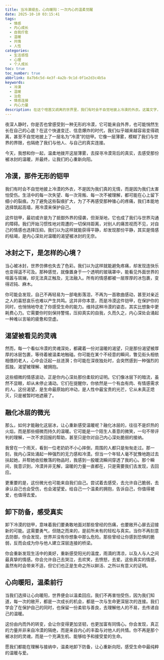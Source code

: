 ```yaml
---
title: 当冷漠褪去，心向暖阳：一次内心的温柔觉醒
date: 2025-10-10 03:15:41
tags:
  - 情感
  - 内心成长
  - 自我疗愈
  - 温暖
  - 共情
  - 人性
categories:
  - 生活感悟
  - 心理
  - 个人成长
toc: true
toc_number: true
abbrlink: 8a7b6c5d-4e3f-4a2b-9c1d-0f1e2d3c4b5a
keywords:
  - 冷漠
  - 温暖
  - 治愈
  - 情感连接
  - 内心力量
description: 在这个喧嚣又疏离的世界里，我们有时会不自觉地披上冷漠的外衣。这篇文字，将带你深入探寻冷漠背后的真实原因，感受它带来的隔阂与疲惫，并最终引导你发现内心深处那份不曾熄灭的温暖与力量。愿我们都能在理解与接纳中，温柔地卸下防备，让心重新向阳。
---
```


夜深人静时，你是否也曾感受到一种无形的冷漠，它可能来自外界，也可能悄然生长在自己的心底？在这个快速变迁、信息爆炸的时代，我们似乎越来越容易变得疏离，甚至不自觉地披上了一层名为“冷漠”的铠甲。它像一层薄雾，模糊了我们与世界的界限，也隔绝了我们与他人、与自己的真实连接。

今天，我想和你一起，温柔地拨开这层薄雾，去探寻冷漠背后的真实，去感受那份被冰封的温暖，并最终，让我们的心重新向阳。

## 冷漠，那件无形的铠甲

我们有时会不自觉地披上冷漠的外衣，不是因为我们真的无情，而是因为我们太害怕受伤。生活中的每一次失望、每一次背叛、每一次不被理解，都可能在心上留下细小的裂痕。为了避免这些裂痕扩大，为了不再感受那种锥心的疼痛，我们本能地选择筑起高墙，用冷漠来保护自己。

这件铠甲，最初或许是为了抵御外界的侵袭，但渐渐地，它也成了我们与世界沟通的障碍。我们开始习惯性地对周遭的一切保持距离，对别人的痛苦视而不见，对自己的情感也选择压抑。我们以为这样就能获得平静，却发现那份平静，其实是情感的枯竭，是内心深处对温暖的渴望被冰封的无奈。

## 冰封之下，是怎样的心境？

当心被冰封，世界仿佛也失去了色彩。我们以为这样就能避免疼痛，却发现连快乐也变得遥不可及。那种感觉，就像置身于一个透明的玻璃罩中，能看见外面世界的喧嚣与斑斓，却无法真正触及，无法融入。所有的情感都被一层厚厚的冰包裹，变得迟钝、麻木。

你可能会发现，自己不再轻易为一部电影落泪，不再为一首歌曲感动，甚至对亲近之人的喜怒哀乐也难以产生共鸣。这并非你本意，而是冷漠这件铠甲，在保护你的同时，也悄悄地夺走了你感受生命的能力。维持这种冷漠的姿态，其实比想象中更耗费心力。它需要你时刻保持警惕，压抑真实的自我，久而久之，内心深处会涌起一种难以言喻的疲惫和空虚。

## 渴望被看见的灵魂

然而，每一个看似冷漠的灵魂深处，都藏着一份对温暖的渴望，只是那份渴望被厚厚的冰层包裹，等待着被温柔地触碰。你可能在某个不经意的瞬间，瞥见街头相依相偎的老人，心中会泛起一丝涟漪；你可能在深夜独处时，会突然感到一种强烈的孤独，渴望被理解、被拥抱。

这些细微的情感波动，正是你内心深处那份柔软的证明。它们像冰层下的暗流，虽然不显眼，却从未停止涌动。它们在提醒你，你依然是一个有血有肉、有情感需求的人。这份渴望，是生命最原始的冲动，是人性中最宝贵的光芒，它从未真正熄灭，只是被暂时地遮蔽了。

## 融化冰层的微光

那么，如何才能融化这层冰，让心重新感受温暖呢？融化冰层的，往往不是炽热的火焰，而是那些细微而持久的温暖。它可能是一个陌生人善意的微笑，一句不带评判的理解，一次不求回报的帮助，甚至只是你对自己内心深处脆弱的接纳。

我曾在一个雨天，看到一位老奶奶不小心摔倒，周围的人都只是匆匆走过。那一刻，我内心深处涌起一种强烈的无力感和冷漠。但当一个年轻人毫不犹豫地跑过去扶起她，并帮她收拾散落的物品时，我感到一股暖流瞬间穿透了我的心。那个瞬间，我意识到，冷漠并非无解，温暖的力量一直都在，只是需要我们去发现，去回应。

更重要的是，这份微光也可能来自我们自己。尝试着去感受，去允许自己脆弱，去承认自己也会受伤，也会渴望爱。给自己一个温柔的拥抱，告诉自己，你值得被爱，也值得去爱。

## 卸下防备，感受真实

卸下冷漠的铠甲，意味着我们要勇敢地面对那些曾经的伤痛，也要敞开心扉去迎接新的可能。这需要勇气，但随之而来的，是前所未有的轻松与真实。当你不再刻意去防御，你会发现，世界并没有你想象中那么危险。那些曾经让你感到恐惧的脆弱，反而会成为你与他人建立深层连接的桥梁。

你会重新发现生活中的美好，重新感受阳光的温度，雨滴的清凉，以及人与人之间最真挚的情感。你会允许自己去哭泣，去欢笑，去愤怒，去爱。这些真实的情感，虽然有时会带来不适，但它们也正是生命之所以鲜活、之所以有意义的证明。

## 心向暖阳，温柔前行

当我们选择让心向暖阳，世界便会以温柔回应。我们不再害怕受伤，因为我们知道，每一次的敞开，都是一次成长的机会，都是一次与生命更深层次的连接。我们学会了在保护自己的同时，也保留一份柔软与善良，去理解他人的不易，去传递自己的温暖。

这份由内而外的转变，会让你变得更加坚韧，也更加富有同情心。你会发现，真正的力量并非来自冷漠的隔绝，而是来自内心的丰盈与对他人的共情。你不再是那个被冰封的灵魂，而是一个充满生机、能够给予和接受爱的生命。

愿我们都能在理解与接纳中，温柔地卸下防备，让心重新向阳，感受生命中最纯粹的温暖与爱。